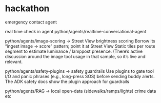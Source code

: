 # hackathon

emergency contact agent

real time check in agent python/agents/realtime-conversational-agent

python/agents/image-scoring → Street View brightness scoring
Borrow its “ingest image → score” pattern; point it at Street View Static tiles per route segment to estimate luminance / lamppost presence. (There’s active discussion around the image tool usage in that sample, so it’s live and relevant.

python/agents/safety-plugins → safety guardrails
Use plugins to gate tool I/O and panic phrases (e.g., long-press SOS) before sending buddy alerts. The ADK safety docs show the plugin approach for guardrails

python/agents/RAG → local open-data (sidewalks/ramps/lights)
crime data etc
